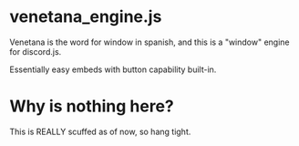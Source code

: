 # venetana_engine.js
Venetana is the word for window in spanish, and  this is a "window" engine for discord.js. 

Essentially easy embeds with button capability built-in. 

# Why is nothing here?
This is REALLY scuffed as of now, so hang tight.
